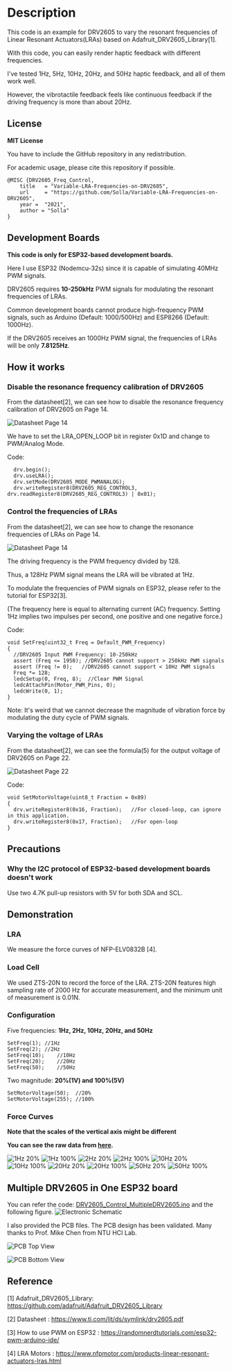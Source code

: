# Description
This code is an example for DRV2605 to vary the resonant frequencies of Linear Resonant Actuators(LRAs) based on Adafruit_DRV2605_Library[1].

With this code, you can easily render haptic feedback with different frequencies.

I've tested 1Hz, 5Hz, 10Hz, 20Hz, and 50Hz haptic feedback, and all of them work well.

However, the vibrotactile feedback feels like continuous feedback if the driving frequency is more than about 20Hz.

## License

**MIT License**

You have to include the GitHub repository in any redistribution.

For academic usage, please cite this repository if possible.
```
@MISC {DRV2605_Freq_Control,
    title   = "Variable-LRA-Frequencies-on-DRV2605",
    url     = "https://github.com/Solla/Variable-LRA-Frequencies-on-DRV2605",
    year =  "2021",
    author = "Solla"
}
```

## Development Boards

**This code is only for ESP32-based development boards.**

Here I use ESP32 (Nodemcu-32s) since it is capable of simulating 40MHz PWM signals.

DRV2605 requires **10-250kHz** PWM signals for modulating the resonant frequencies of LRAs.

Common development boards cannot produce high-frequency PWM signals, such as Arduino (Default: 1000/500Hz) and ESP8266 (Default: 1000Hz).

If the DRV2605 receives an 1000Hz PWM signal, the frequencies of LRAs will be only **7.8125Hz**.

## How it works

### Disable the resonance frequency calibration of DRV2605
From the datasheet[2], we can see how to disable the resonance frequency calibration of DRV2605 on Page 14.

![Datasheet Page 14](figures/DisableCalibration.png)

We have to set the LRA_OPEN_LOOP bit in register 0x1D and change to PWM/Analog Mode.

Code:
```
  drv.begin();
  drv.useLRA();
  drv.setMode(DRV2605_MODE_PWMANALOG);
  drv.writeRegister8(DRV2605_REG_CONTROL3, drv.readRegister8(DRV2605_REG_CONTROL3) | 0x01);
```

### Control the frequencies of LRAs

From the datasheet[2], we can see how to change the resonance frequencies of LRAs on Page 14.

![Datasheet Page 14](figures/DisableCalibration.png)

The driving frequency is the PWM frequency divided by 128.

Thus, a 128Hz PWM signal means the LRA will be vibrated at 1Hz.

To modulate the frequencies of PWM signals on ESP32, please refer to the tutorial for ESP32[3].

(The frequency here is equal to alternating current (AC) frequency. Setting 1Hz implies two impulses per second, one positive and one negative force.)

Code:
```
void SetFreq(uint32_t Freq = Default_PWM_Frequency)
{
  //DRV2605 Input PWM Frequency: 10-250kHz
  assert (Freq <= 1950); //DRV2605 cannot support > 250kHz PWM signals
  assert (Freq != 0);   //DRV2605 cannot support < 10Hz PWM signals
  Freq *= 128;
  ledcSetup(0, Freq, 8);  //Clear PWM Signal
  ledcAttachPin(Motor_PWM_Pins, 0);
  ledcWrite(0, 1);
}
```

Note: It's weird that we cannot decrease the magnitude of vibration force by modulating the duty cycle of PWM signals.

### Varying the voltage of LRAs

From the datasheet[2], we can see the formula(5) for the output voltage of DRV2605 on Page 22.

![Datasheet Page 22](figures/VoltageForLRAs.png)

Code:
```
void SetMotorVoltage(uint8_t Fraction = 0x89)
{
  drv.writeRegister8(0x16, Fraction);	//For closed-loop, can ignore in this application.
  drv.writeRegister8(0x17, Fraction);	//For open-loop
}
```

## Precautions

### Why the I2C protocol of ESP32-based development boards doesn't work

Use two 4.7K pull-up resistors with 5V for both SDA and SCL.

## Demonstration

### LRA

We measure the force curves of NFP-ELV0832B [4].

### Load Cell
We used ZTS-20N to record the force of the LRA.
ZTS-20N features high sampling rate of 2000 Hz for accurate measurement, and the minimum unit of measurement is 0.01N.

### Configuration
Five frequencies: **1Hz, 2Hz, 10Hz, 20Hz, and 50Hz**

```
SetFreq(1);	//1Hz
SetFreq(2);	//2Hz
SetFreq(10);	//10Hz
SetFreq(20);	//20Hz
SetFreq(50);	//50Hz
```

Two magnitude: **20%(1V) and 100%(5V)**

```
SetMotorVoltage(50);  //20%
SetMotorVoltage(255); //100%
```

### Force Curves

**Note that the scales of the vertical axis might be different**

**You can see the raw data from [here](raw_force_curve).**

![1Hz 20%](figures/force_curve/1Hz50.png)
![1Hz 100%](figures/force_curve/1Hz255.png)
![2Hz 20%](figures/force_curve/2Hz50.png)
![2Hz 100%](figures/force_curve/2Hz255.png)
![10Hz 20%](figures/force_curve/10Hz50.png)
![10Hz 100%](figures/force_curve/10Hz255.png)
![20Hz 20%](figures/force_curve/20Hz50.png)
![20Hz 100%](figures/force_curve/20Hz255.png)
![50Hz 20%](figures/force_curve/50Hz50.png)
![50Hz 100%](figures/force_curve/50Hz255.png)

## Multiple DRV2605 in One ESP32 board
You can refer the code: [DRV2605_Control_MultipleDRV2605.ino](DRV2605_Control_MultipleDRV2605.ino) and the following figure.
![Electronic Schematic](figures/Schematic.png)

I also provided the PCB files. The PCB design has been validated. Many thanks to Prof. Mike Chen from NTU HCI Lab.

![PCB Top View](figures/PCB_Top.svg)

![PCB Bottom View](figures/PCB_Bottom.svg)

## Reference
[1] Adafruit_DRV2605_Library: https://github.com/adafruit/Adafruit_DRV2605_Library

[2] Datasheet : https://www.ti.com/lit/ds/symlink/drv2605.pdf

[3] How to use PWM on ESP32 : https://randomnerdtutorials.com/esp32-pwm-arduino-ide/

[4] LRA Motors : https://www.nfpmotor.com/products-linear-resonant-actuators-lras.html
